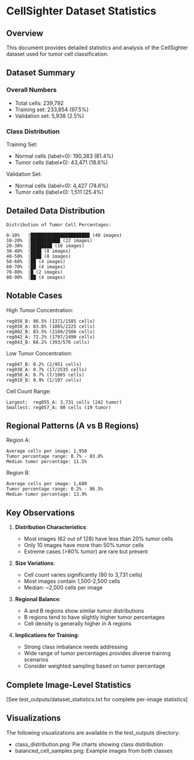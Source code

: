# CellSighter Dataset Statistics

## Overview

This document provides detailed statistics and analysis of the CellSighter dataset used for tumor cell classification.

## Dataset Summary

### Overall Numbers
- Total cells: 239,792
- Training set: 233,854 (97.5%)
- Validation set: 5,938 (2.5%)

### Class Distribution
Training Set:
- Normal cells (label=0): 190,383 (81.4%)
- Tumor cells (label≠0): 43,471 (18.6%)

Validation Set:
- Normal cells (label=0): 4,427 (74.6%)
- Tumor cells (label≠0): 1,511 (25.4%)

## Detailed Data Distribution

```
Distribution of Tumor Cell Percentages:

0-10%   |██████████████████████ (40 images)
10-20%  |███████████ (22 images)
20-30%  |████████ (16 images)
30-40%  |████ (8 images)
40-50%  |████ (8 images)
50-60%  |██ (4 images)
60-70%  |██ (4 images)
70-80%  |█ (2 images)
80-90%  |██ (4 images)
```

## Notable Cases

High Tumor Concentration:
```
reg058_B: 86.5% (1371/1585 cells)
reg058_A: 83.8% (1865/2225 cells)
reg002_B: 83.5% (2160/2586 cells)
reg042_A: 72.2% (1797/2490 cells)
reg043_B: 68.2% (393/576 cells)
```

Low Tumor Concentration:
```
reg047_B: 0.2% (2/951 cells)
reg038_A: 0.7% (17/2535 cells)
reg050_A: 0.7% (7/1065 cells)
reg019_B: 0.9% (1/107 cells)
```

Cell Count Range:
```
Largest:  reg055_A: 3,731 cells (242 tumor)
Smallest: reg057_A: 80 cells (19 tumor)
```

## Regional Patterns (A vs B Regions)

Region A:
```
Average cells per image: 1,950
Tumor percentage range: 0.7% - 83.8%
Median tumor percentage: 11.5%
```

Region B:
```
Average cells per image: 1,680
Tumor percentage range: 0.2% - 86.5%
Median tumor percentage: 13.9%
```

## Key Observations

1. **Distribution Characteristics**:
   - Most images (62 out of 128) have less than 20% tumor cells
   - Only 10 images have more than 50% tumor cells
   - Extreme cases (>80% tumor) are rare but present

2. **Size Variations**:
   - Cell count varies significantly (80 to 3,731 cells)
   - Most images contain 1,500-2,500 cells
   - Median: ~2,000 cells per image

3. **Regional Balance**:
   - A and B regions show similar tumor distributions
   - B regions tend to have slightly higher tumor percentages
   - Cell density is generally higher in A regions

4. **Implications for Training**:
   - Strong class imbalance needs addressing
   - Wide range of tumor percentages provides diverse training scenarios
   - Consider weighted sampling based on tumor percentage

## Complete Image-Level Statistics

[See test_outputs/dataset_statistics.txt for complete per-image statistics]

## Visualizations

The following visualizations are available in the test_outputs directory:
- class_distribution.png: Pie charts showing class distribution
- balanced_cell_samples.png: Example images from both classes